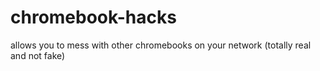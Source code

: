 # chromebook-hacks
allows you to mess with other chromebooks on your network (totally real and not fake)
